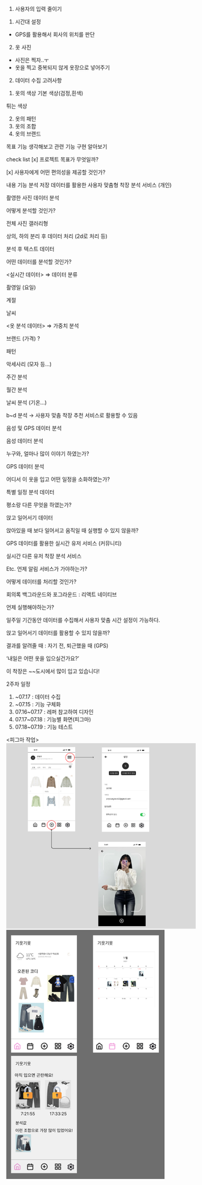 1. 사용자의 입력 줄이기

1) 시간대 설정

- GPS를 활용해서 회사의 위치를 판단

2. 옷 사진

- 사진은 찍자..ㅜ
- 옷을 찍고 중복되지 않게 옷장으로 넣어주기

2. 데이터 수집 고려사항

1) 옷의 색상
   기본 색상(검정,흰색)

튀는 색상

2. 옷의 패턴
3. 옷의 조합
4. 옷의 브랜드

목표
기능 생각해보고 관련 기능 구현 알아보기

check list
[x] 프로젝트 목표가 무엇일까?

[x] 사용자에게 어떤 편의성을 제공할 것인가?

내용
기능 분석
저장 데이터를 활용한 사용자 맞춤형 착장 분석 서비스 (개인)

촬영한 사진 데이터 분석

어떻게 분석할 것인가?

전체 사진 갤러리형

상의, 하의 분리 후 데이터 처리 (2d로 처리 등)

분석 후 텍스트 데이터

어떤 데이터를 분석할 것인가?

<실시간 데이터> ⇒ 데이터 분류

촬영일 (요일)

계절

날씨

<옷 분석 데이터> ⇒ 가중치 분석

브랜드 (가격) ?

패턴

악세사리 (모자 등…)

주간 분석

월간 분석

날씨 분석 (기온…)

b~d 분석 → 사용자 맞춤 착장 추천 서비스로 활용할 수 있음

음성 및 GPS 데이터 분석

음성 데이터 분석

누구와, 얼마나 많이 이야기 하였는가?

GPS 데이터 분석

어디서 이 옷을 입고 어떤 일정을 소화하였는가?

특별 일정 분석 데이터

평소랑 다른 무엇을 하였는가?

앉고 일어서기 데이터

앉아있을 때 보다 일어서고 움직일 때 실행할 수 있지 않을까?

GPS 데이터를 활용한 실시간 유저 서비스 (커뮤니티)

실시간 다른 유저 착장 분석 서비스

Etc.
언제 알림 서비스가 가야하는가?

어떻게 데이터를 처리할 것인가?

회의록
백그라운드와 포그라운드 : 리액트 네이티브

언제 실행해야하는가?

일주일 기간동안 데이터를 수집해서 사용자 맞춤 시간 설정이 가능하다.

앉고 일어서기 데이터를 활용할 수 있지 않을까?

결과를 알려줄 때 : 자기 전, 퇴근했을 때 (GPS)

‘내일은 어떤 옷을 입으실건가요?’

이 착장은 ~~도시에서 많이 입고 있습니다!

2주차 일정

1. ~07.17 : 데이터 수집
2. ~07.15 : 기능 구체화
3. 07.16~07.17 : 레퍼 참고하여 디자인
4. 07.17~07.18 : 기능별 화면(피그마)
5. 07.18~07.19 : 기능 테스트

<피그마 작업>
![alt text](image.png)
![alt text](image-1.png)
